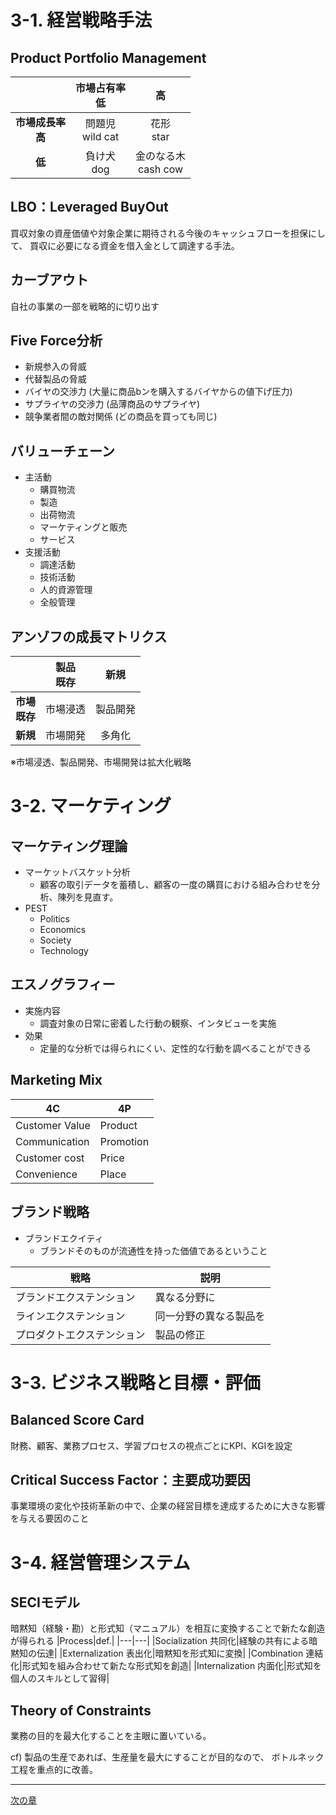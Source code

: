 # 3-1. 経営戦略手法

## Product Portfolio Management

| | 市場占有率<br>低 | 高|
|:---:|:---:|:---:|
|<b>市場成長率<br/>高</b>| 問題児<br/>wild cat | 花形<br/>star |
|<b>低</b>| 負け犬<br/>dog | 金のなる木<br/>cash cow |

## LBO：Leveraged BuyOut
買収対象の資産価値や対象企業に期待される今後のキャッシュフローを担保にして、
買収に必要になる資金を借入金として調達する手法。

## カーブアウト
自社の事業の一部を戦略的に切り出す

## Five Force分析
- 新規参入の脅威
- 代替製品の脅威
- バイヤの交渉力 (大量に商品bンを購入するバイヤからの値下げ圧力)
- サプライヤの交渉力 (品薄商品のサプライヤ)
- 競争業者間の敵対関係 (どの商品を買っても同じ)

## バリューチェーン
- 主活動
  - 購買物流
  - 製造
  - 出荷物流
  - マーケティングと販売
  - サービス
- 支援活動
  - 調達活動
  - 技術活動
  - 人的資源管理
  - 全般管理

## アンゾフの成長マトリクス

| | 製品<br>既存 | 新規|
|:---:|:---:|:---:|
|<b>市場<br/>既存</b>| 市場浸透 | 製品開発 |
|<b>新規</b>| 市場開発 | 多角化 |

※市場浸透、製品開発、市場開発は拡大化戦略

# 3-2. マーケティング

## マーケティング理論
- マーケットバスケット分析
  - 顧客の取引データを蓄積し、顧客の一度の購買における組み合わせを分析、陳列を見直す。
- PEST
  - Politics
  - Economics
  - Society
  - Technology
  
## エスノグラフィー
- 実施内容
  - 調査対象の日常に密着した行動の観察、インタビューを実施
- 効果
  - 定量的な分析では得られにくい、定性的な行動を調べることができる

## Marketing Mix
| 4C | 4P |
|--|--|
| Customer Value|Product|
|Communication|Promotion|
|Customer cost | Price|
|Convenience|Place|

## ブランド戦略
- ブランドエクイティ
  - ブランドそのものが流通性を持った価値であるということ

| 戦略 | 説明 |
|--|--|
|ブランドエクステンション|異なる分野に|
|ラインエクステンション|同一分野の異なる製品を|
|プロダクトエクステンション|製品の修正|

# 3-3. ビジネス戦略と目標・評価

## Balanced Score Card
財務、顧客、業務プロセス、学習プロセスの視点ごとにKPI、KGIを設定

## Critical Success Factor：主要成功要因
事業環境の変化や技術革新の中で、企業の経営目標を達成するために大きな影響を与える要因のこと

# 3-4. 経営管理システム

## SECIモデル
暗黙知（経験・勘）と形式知（マニュアル）を相互に変換することで新たな創造が得られる
|Process|def.|
|---|---|
|Socialization 共同化|経験の共有による暗黙知の伝達|
|Externalization 表出化|暗黙知を形式知に変換|
|Combination 連結化|形式知を組み合わせて新たな形式知を創造|
|Internalization 内面化|形式知を個人のスキルとして習得|

## Theory of Constraints
業務の目的を最大化することを主眼に置いている。

cf) 製品の生産であれば、生産量を最大にすることが目的なので、
ボトルネック工程を重点的に改善。


---
[次の章](./04_TechnologyStrategy.md)
